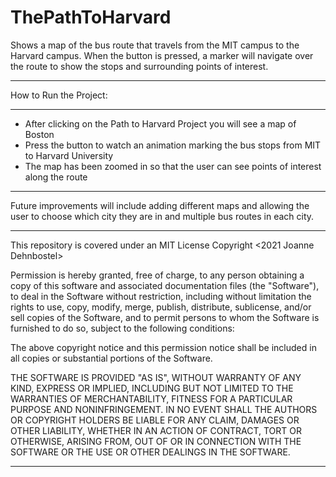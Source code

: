 # ThePathToHarvard
Shows a map of the bus route that travels from the MIT campus to the Harvard campus. When the button is pressed, a marker will navigate over the route to show the stops and surrounding points of interest.

***

How to Run the Project:

***
<ul>
<li>After clicking on the Path to Harvard Project you will see a map of Boston</li>
<li>Press the button to watch an animation marking the bus stops from MIT to Harvard University</li>
<li>The map has been zoomed in so that the user can see points of interest along the route</li>
</ul>


***
  
Future improvements will include adding different maps and allowing the user to choose which city they are in and multiple bus routes in each city.
***
  
This repository is covered under an MIT License
Copyright <2021 Joanne Dehnbostel>

Permission is hereby granted, free of charge, to any person obtaining a copy of this software and associated documentation files (the "Software"), to deal in the Software without restriction, including without limitation the rights to use, copy, modify, merge, publish, distribute, sublicense, and/or sell copies of the Software, and to permit persons to whom the Software is furnished to do so, subject to the following conditions:

The above copyright notice and this permission notice shall be included in all copies or substantial portions of the Software.

THE SOFTWARE IS PROVIDED "AS IS", WITHOUT WARRANTY OF ANY KIND, EXPRESS OR IMPLIED, INCLUDING BUT NOT LIMITED TO THE WARRANTIES OF MERCHANTABILITY, FITNESS FOR A PARTICULAR PURPOSE AND NONINFRINGEMENT. IN NO EVENT SHALL THE AUTHORS OR COPYRIGHT HOLDERS BE LIABLE FOR ANY CLAIM, DAMAGES OR OTHER LIABILITY, WHETHER IN AN ACTION OF CONTRACT, TORT OR OTHERWISE, ARISING FROM, OUT OF OR IN CONNECTION WITH THE SOFTWARE OR THE USE OR OTHER DEALINGS IN THE SOFTWARE.
***

